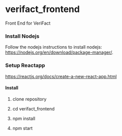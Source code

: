 # verifact_frontend
Front End for VeriFact

### Install Nodejs

Follow the nodejs instructions to install nodejs: https://nodejs.org/en/download/package-manager/.

### Setup Reactapp

https://reactjs.org/docs/create-a-new-react-app.html

#### Install
1. clone repository

2. cd verifact_frontend

3. npm install 

4. npm start



